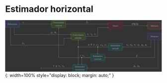 # Estimador horizontal

![Architecture - Horizontal Estimator](images/architecture_horizontal_estimator.svg){: width=100% style="display: block; margin: auto;" }
